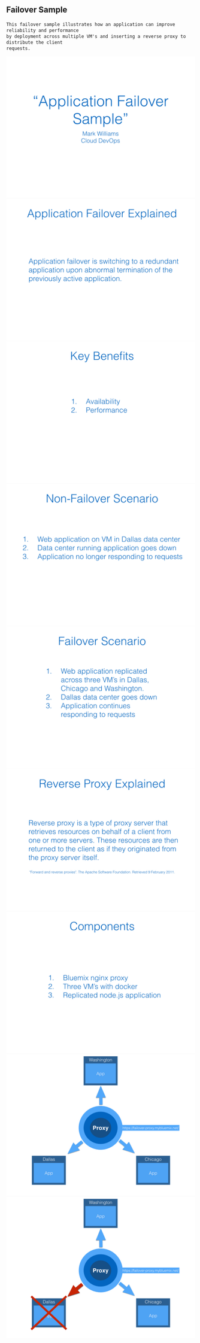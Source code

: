 ## Failover Sample

```
This failover sample illustrates how an application can improve reliability and performance
by deployment across multiple VM's and inserting a reverse proxy to distribute the client
requests.
```
[![Slide 1](/img/001.jpeg "Slide 1")](https://player.vimeo.com/video/188982122)
![Slide 2](/img/002.jpeg "Slide 1")
![Slide 3](/img/003.jpeg "Slide 1")
![Slide 4](/img/004.jpeg "Slide 1")
![Slide 5](/img/005.jpeg "Slide 1")
![Slide 6](/img/006.jpeg "Slide 1")
![Slide 7](/img/007.jpeg "Slide 1")
![Slide 8](/img/008.jpeg "Slide 1")
![Slide 9](/img/009.jpeg "Slide 1")

